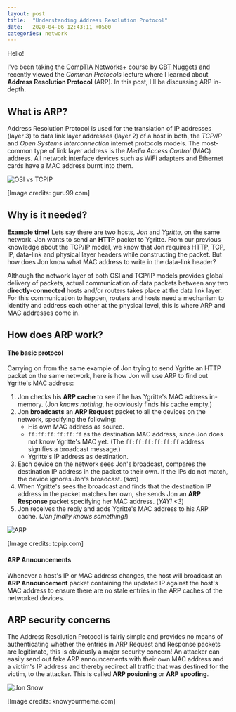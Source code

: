 ```yaml
---
layout: post
title:  "Understanding Address Resolution Protocol"
date:   2020-04-06 12:43:11 +0500
categories: network
---
```

Hello!

I've been taking the [CompTIA Networks+](https://www.cbtnuggets.com/it-training/comptia-network-plus-007) course by [CBT Nuggets](https://www.cbtnuggets.com/) and recently viewed the *Common Protocols* lecture where I learned about **Address Resolution Protocol** (ARP). In this post, I'll be discussing ARP in-depth.

## What is ARP?

Address Resolution Protocol is used for the translation of IP addresses (layer 3) to data link layer addresses (layer 2) of a host in both, the *TCP/IP* and *Open Systems Interconnection* internet protocols models. The most-common type of link layer address is the *Media Access Control* (MAC) address. All network interface devices such as WiFi adapters and Ethernet cards have a MAC address burnt into them.

![OSI vs TCPIP](https://i.imgur.com/pHQNmM1.png)

[Image credits: guru99.com]

## Why is it needed?

**Example time!** Lets say there are two hosts, *Jon* and *Ygritte*, on the same network. Jon wants to send an **HTTP** packet to Ygritte. From our previous knowledge about the TCP/IP model, we know that Jon requires HTTP, TCP, IP, data-link and physical layer headers while constructing the packet. But how does Jon know what MAC address to write in the data-link header?

Although the network layer of both OSI and TCP/IP models provides global delivery of packets, actual communication of data packets between any two **directly-connected** hosts and/or routers takes place at the data link layer. For this communication to happen, routers and hosts need a mechanism to identify and address each other at the physical level, this is where ARP and MAC addresses come in.

## How does ARP work?

#### The basic protocol

Carrying on from the same example of Jon trying to send Ygritte an HTTP packet on the same network, here is how Jon will use ARP to find out Ygritte's MAC address:

1. Jon checks his **ARP cache** to see if he has Ygritte's MAC address in-memory. (Jon *knows nothing*, he obviously finds his cache empty.)
2. Jon **broadcasts** an **ARP Request** packet to all the devices on the network, specifying the following:
    * His own MAC address as source.
    * `ff:ff:ff:ff:ff:ff` as the destination MAC address, since Jon does not know Ygritte's MAC yet. (The `ff:ff:ff:ff:ff:ff` address signifies a broadcast message.)
    * Ygritte's IP address as destination.
3. Each device on the network sees Jon's broadcast, compares the destination IP address in the packet to their own. If the IPs do not match, the device ignores Jon's broadcast. (*sad*)
4. When Ygritte's sees the broadcast and finds that the destination IP address in the packet matches her own, she sends Jon an **ARP Response** packet specifying her MAC address. (*YAY! <3*)
5. Jon receives the reply and adds Ygritte's MAC address to his ARP cache. (*Jon finally knows something!*)

![ARP](https://i.imgur.com/y3a41Hw.png)

[Image credits: tcpip.com]

#### ARP Announcements

Whenever a host's IP or MAC address changes, the host will broadcast an **ARP Announcement** packet containing the updated IP against the host's MAC address to ensure there are no stale entries in the ARP caches of the networked devices.

## ARP security concerns

The Address Resolution Protocol is fairly simple and provides no means of authenticating whether the entries in ARP Request and Response packets are legitimate, this is obviously a major security concern! An attacker can easily send out fake ARP announcements with their own MAC address and a victim's IP address and thereby redirect all traffic that was destined for the victim, to the attacker. This is called **ARP posioning** or **ARP spoofing**.

![Jon Snow](https://i.imgur.com/xyDW7eN.gif)

[Image credits: knowyourmeme.com]
